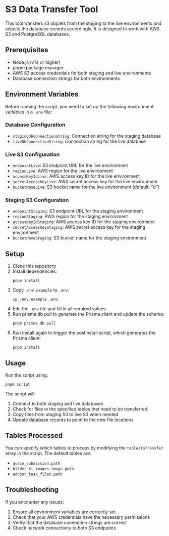 # S3 Data Transfer Tool

This tool transfers s3 objcets from the staging to the live environments and adjusts the database records accordingly. It is designed to work with AWS S3 and PostgreSQL databases.

## Prerequisites

- Node.js (v14 or higher)
- pnpm package manager
- AWS S3 access credentials for both staging and live environments
- Database connection strings for both environments

## Environment Variables

Before running the script, you need to set up the following environment variables in a `.env` file:

### Database Configuration
- `stagingDbConnectionString`: Connection string for the staging database
- `liveDbConnectionString`: Connection string for the live database

### Live S3 Configuration
- `endpointLive`: S3 endpoint URL for the live environment
- `regionLive`: AWS region for the live environment
- `accessKeyIdLive`: AWS access key ID for the live environment
- `secretAccessKeyLive`: AWS secret access key for the live environment
- `bucketNameLive`: S3 bucket name for the live environment (default: "d")

### Staging S3 Configuration
- `endpointStaging`: S3 endpoint URL for the staging environment
- `regionStaging`: AWS region for the staging environment
- `accessKeyIdStaging`: AWS access key ID for the staging environment
- `secretAccessKeyStaging`: AWS secret access key for the staging environment
- `bucketNameStaging`: S3 bucket name for the staging environment

## Setup

1. Clone this repository
2. Install dependencies:
   ```
   pnpm install
   ```
3. Copy `.env.example` to `.env`:
   ```
   cp .env.example .env
   ```
4. Edit the `.env` file and fill in all required values
5. Run prisma db pull to generate the Prisma client and update the schema:
   ```
   pnpm prisma db pull
   ```
6. Run Install again to trigger the postinstall script, which generates the Prisma client:
   ```
   pnpm install
   ```

## Usage

Run the script using:

```
pnpm script
```

The script will:
1. Connect to both staging and live databases
2. Check for files in the specified tables that need to be transferred
3. Copy files from staging S3 to live S3 when needed
4. Update database records to point to the new file locations

## Tables Processed

You can specify which tables to process by modifying the `tablesToTransfer` array in the script. The default tables are:
- `audio_submission.path`
- `bilder_ki_images.image_path`
- `edubot_task_files.path`

## Troubleshooting

If you encounter any issues:
1. Ensure all environment variables are correctly set
2. Check that your AWS credentials have the necessary permissions
3. Verify that the database connection strings are correct
4. Check network connectivity to both S3 endpoints